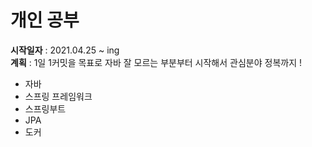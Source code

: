 # 개인 공부

<b>시작일자</b> : 2021.04.25 ~ ing  
<b>계획</b> : 1일 1커밋을 목표로 자바 잘 모르는 부분부터 시작해서 관심분야 정복까지 !   

* 자바
* 스프링 프레임워크
* 스프링부트
* JPA
* 도커

